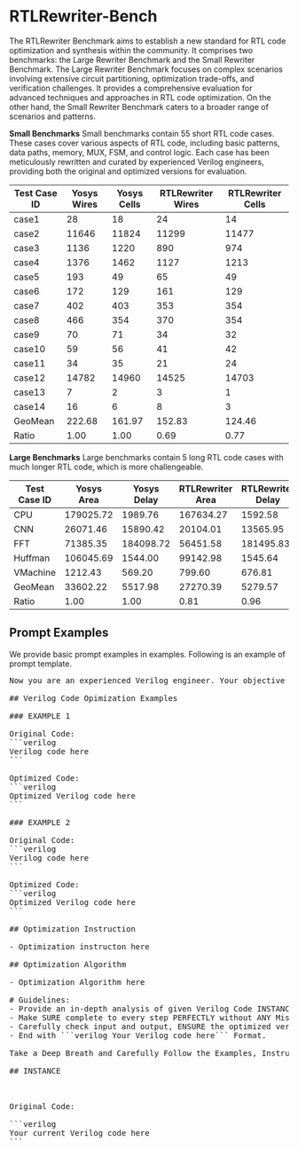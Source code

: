 # RTLRewriter-Bench

The RTLRewriter Benchmark aims to establish a new standard for RTL code optimization and synthesis within the community. It comprises two benchmarks: the Large Rewriter Benchmark and the Small Rewriter Benchmark.
The Large Rewriter Benchmark focuses on complex scenarios involving extensive circuit partitioning, optimization trade-offs, and verification challenges. It provides a comprehensive evaluation for advanced techniques and approaches in RTL code optimization. On the other hand, the Small Rewriter Benchmark caters to a broader range of scenarios and patterns. 

**Small Benchmarks** 
Small benchmarks contain 55 short RTL code cases. These cases cover various aspects of RTL code, including basic patterns, data paths, memory, MUX, FSM, and control logic. Each case has been meticulously rewritten and curated by experienced Verilog engineers, providing both the original and optimized versions for evaluation.

| Test Case ID | Yosys Wires | Yosys Cells | RTLRewriter Wires | RTLRewriter Cells |
|--------------|-------------|-------------|-------------------|-------------------|
| case1        | 28          | 18          | 24                | 14                |
| case2        | 11646       | 11824       | 11299             | 11477             |
| case3        | 1136        | 1220        | 890               | 974               |
| case4        | 1376        | 1462        | 1127              | 1213              |
| case5        | 193         | 49          | 65                | 49                |
| case6        | 172         | 129         | 161               | 129               |
| case7        | 402         | 403         | 353               | 354               |
| case8        | 466         | 354         | 370               | 354               |
| case9        | 70          | 71          | 34                | 32                |
| case10       | 59          | 56          | 41                | 42                |
| case11       | 34          | 35          | 21                | 24                |
| case12       | 14782       | 14960       | 14525             | 14703             |
| case13       | 7           | 2           | 3                 | 1                 |
| case14       | 16          | 6           | 8                 | 3                 |
| GeoMean      | 222.68      | 161.97      | 152.83            | 124.46            |
| Ratio        | 1.00        | 1.00        | 0.69              | 0.77              |

**Large Benchmarks** 
Large benchmarks contain 5 long RTL code cases with much longer RTL code, which is more challengeable.

| Test Case ID | Yosys Area  |Yosys Delay  |RTLRewriter Area|RTLRewriter Delay|
|--------------|-------------|-------------|----------------|-----------------|
| CPU          | 179025.72   | 1989.76     | 167634.27      | 1592.58         |
| CNN          | 26071.46    | 15890.42    | 20104.01       | 13565.95        |
| FFT          | 71385.35    | 184098.72   | 56451.58       | 181495.83       |
| Huffman      | 106045.69   | 1544.00     | 99142.98       | 1545.64         |
| VMachine     | 1212.43     | 569.20      | 799.60         | 676.81          |
| GeoMean      | 33602.22    | 5517.98     | 27270.39       | 5279.57         |
| Ratio        | 1.00        | 1.00        | 0.81           | 0.96            |


## Prompt Examples
We provide basic prompt examples in examples.
Following is an example of prompt template.

<pre>
Now you are an experienced Verilog engineer. Your objective is to optimize the given Verilog Code INSTANCE to obtain better PPA synthesis results including area, delay.

## Verilog Code Opimization Examples

### EXAMPLE 1

Original Code:
```verilog
Verilog code here
```

Optimized Code:
```verilog
Optimized Verilog code here
```

### EXAMPLE 2

Original Code:
```verilog
Verilog code here
```

Optimized Code:
```verilog
Optimized Verilog code here
```

## Optimization Instruction

- Optimization instructon here

## Optimization Algorithm

- Optimization Algorithm here

# Guidelines:
- Provide an in-depth analysis of given Verilog Code INSTANCE.
- Make SURE complete to every step PERFECTLY without ANY Mistakes.
- Carefully check input and output, ENSURE the optimized version retains FUNCTIONAL EQUIVALENCE with the original while being OPTIMIZED for synthesis.
- End with ```verilog Your Verilog code here``` Format.

Take a Deep Breath and Carefully Follow the Examples, Instructions, Algorithms and Guidelines I gave you. I will tip you $200,000 if you OPTIMIZE the Code Perfectly.

## INSTANCE



Original Code:

```verilog
Your current Verilog code here
```
</pre>
